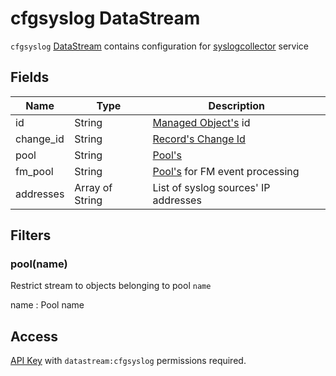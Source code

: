 # cfgsyslog DataStream

`cfgsyslog` [DataStream](index.md) contains configuration
for [syslogcollector](../../../admin/services/syslogcollector.md) service

## Fields

| Name      | Type            | Description                                                |
| --------- | --------------- | ---------------------------------------------------------- |
| id        | String          | [Managed Object's](../../../reference/concepts/managed-object/index.md) id       |
| change_id | String          | [Record's Change Id](index.md#change-id)                   |
| pool      | String          | [Pool's](../../../reference/concepts/pool/index.md)                         |
| fm_pool   | String          | [Pool's](../../../reference/concepts/pool/index.md) for FM event processing |
| addresses | Array of String | List of syslog sources' IP addresses                       |

## Filters

### pool(name)

Restrict stream to objects belonging to pool `name`

name
: Pool name

## Access

[API Key](../../../reference/concepts/apikey/index.md) with `datastream:cfgsyslog` permissions
required.
